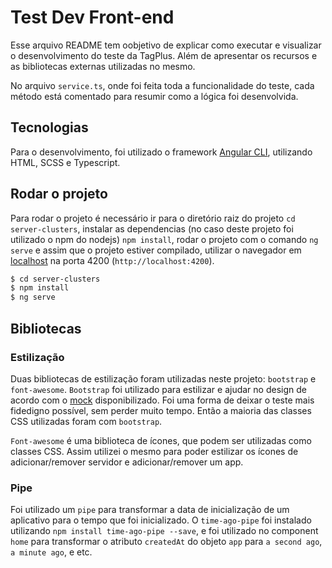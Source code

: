 # Test Dev Front-end

Esse arquivo README tem oobjetivo de explicar como executar e visualizar o desenvolvimento do teste da TagPlus. Além de apresentar os recursos e as bibliotecas externas utilizadas no mesmo.

No arquivo `service.ts`, onde foi feita toda a funcionalidade do teste, cada método está comentado para resumir como a lógica foi desenvolvida.

## Tecnologias

Para o desenvolvimento, foi utilizado o framework [Angular CLI](https://github.com/angular/angular-cli), utilizando HTML, SCSS e Typescript.

## Rodar o projeto

Para rodar o projeto é necessário ir para o diretório raiz do projeto `cd server-clusters`, instalar as dependencias (no caso deste projeto foi utilizado o npm do nodejs) `npm install`, rodar o projeto com o comando `ng serve` e assim que o projeto estiver compilado, utilizar o navegador em [localhost](http://localhost:4200) na porta 4200 (`http://localhost:4200`). 

```sh
$ cd server-clusters
$ npm install
$ ng serve
```

## Bibliotecas

### Estilização

Duas bibliotecas de estilização foram utilizadas neste projeto: `bootstrap` e `font-awesome`. `Bootstrap` foi utilizado para estilizar e ajudar no design de acordo com o [mock](https://raw.githubusercontent.com/TagPlus/teste-dev-frontend/master/mockup.png) disponibilizado. Foi uma forma de deixar o teste mais fidedigno possível, sem perder muito tempo. Então a maioria das classes CSS utilizadas foram com `bootstrap`.

`Font-awesome` é uma biblioteca de ícones, que podem ser utilizadas como classes CSS. Assim utilizei o mesmo para poder estilizar os ícones de adicionar/remover servidor e adicionar/remover um app. 

### Pipe

Foi utilizado um `pipe` para transformar a data de inicialização de um aplicativo para o tempo que foi inicializado. O `time-ago-pipe` foi instalado utilizando `npm install time-ago-pipe --save`, e foi utilizado no component `home` para transformar o atributo `createdAt` do objeto `app` para `a second ago`, `a minute ago`, e etc.